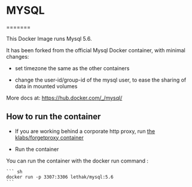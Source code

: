 # MYSQL
=======

This Docker Image runs Mysql 5.6.

It has been forked from the official Mysql Docker container, with minimal changes:

- set timezone the same as the other containers

- change the user-id/group-id of the mysql user, to ease the sharing of data in mounted volumes

More docs at: https://hub.docker.com/_/mysql/

## How to run the container

* If you are working behind a corporate http proxy, run [the klabs/forgetproxy container](https://registry.hub.docker.com/u/klabs/forgetproxy/)

* Run the container

You can run the container with the docker run command :


	``` sh
    docker run -p 3307:3306 lethak/mysql:5.6
	```